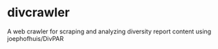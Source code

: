 # divcrawler
A web crawler for scraping and analyzing diversity report content using joephofhuis/DivPAR 
